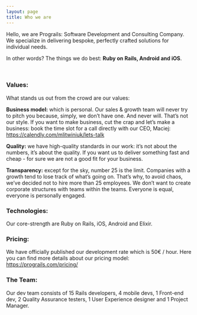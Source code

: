 ```yaml
---
layout: page
title: Who we are
---
```


Hello, we are Prograils: Software Development and Consulting Company. We specialize in delivering bespoke, perfectly crafted solutions for individual needs.

In other words? The things we do best: **Ruby on Rails, Android and iOS**.


<br>

### Values:

What stands us out from the crowd are our values:

**Business model:** which is personal. Our sales & growth team will never try to pitch you because, simply, we don’t have one. And never will. That’s not our style. If you want to make business, cut the crap and let’s make a business: book the time slot for a call directly with our CEO, Maciej:
<a href="https://calendly.com/mlitwiniuk/lets-talk/" target="_blank">https://calendly.com/mlitwiniuk/lets-talk</a>

**Quality:** we have high-quality standards in our work: it’s not about the numbers, it’s about the quality. If you want us to deliver something fast and cheap - for sure we are not a good fit for your business.

**Transparency:** except for the sky, number 25 is the limit. Companies with a growth tend to lose track of what’s going on. That’s why, to avoid chaos, we’ve decided not to hire more than 25 employees. We don’t want to create corporate structures with teams within the teams. Everyone is equal, everyone is personally engaged.

### Technologies:

Our core-strength are Ruby on Rails, iOS, Android and Elixir.

### Pricing:

We have officially published our development rate which is 50€ / hour.
Here you can find more details about our pricing model:
<a href="https://prograils.com/pricing/" target="_blank">https://prograils.com/pricing/</a>

### The Team:

Our dev team consists of 15 Rails developers, 4 mobile devs, 1 Front-end dev, 2 Quality Assurance testers, 1 User Experience designer and 1 Project Manager.
